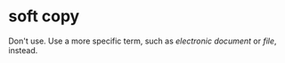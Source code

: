 # soft copy

Don't use. Use a more specific term, such as *electronic document* or *file*, instead.
